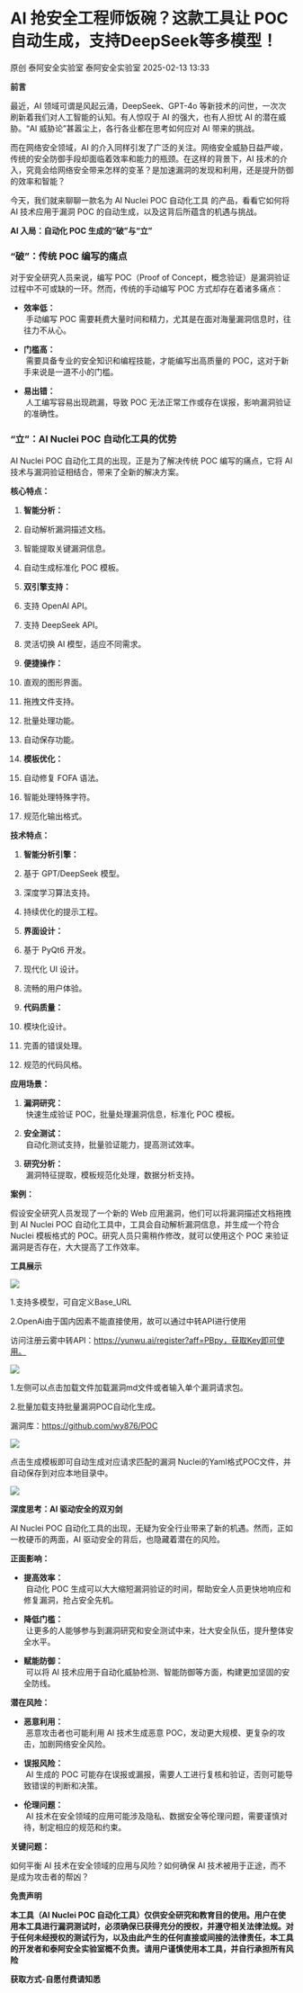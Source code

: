 #  AI 抢安全工程师饭碗？这款工具让 POC 自动生成，支持DeepSeek等多模型！   
原创 泰阿安全实验室  泰阿安全实验室   2025-02-13 13:33  
  
**前言**  
  
  
  
最近，AI 领域可谓是风起云涌，DeepSeek、GPT-4o 等新技术的问世，一次次刷新着我们对人工智能的认知。有人惊叹于 AI 的强大，也有人担忧 AI 的潜在威胁。“AI 威胁论”甚嚣尘上，各行各业都在思考如何应对 AI 带来的挑战。  
  
  
而在网络安全领域，AI 的介入同样引发了广泛的关注。网络安全威胁日益严峻，传统的安全防御手段却面临着效率和能力的瓶颈。在这样的背景下，AI 技术的介入，究竟会给网络安全带来怎样的变革？是加速漏洞的发现和利用，还是提升防御的效率和智能？  
  
  
今天，我们就来聊聊一款名为 AI Nuclei POC 自动化工具 的产品，看看它如何将 AI 技术应用于漏洞 POC 的自动生成，以及这背后所蕴含的机遇与挑战。  
  
  
  
**AI 入局：自动化 POC 生成的“破”与“立”**  
  
### “破”：传统 POC 编写的痛点  
  
对于安全研究人员来说，编写 POC（Proof of Concept，概念验证）是漏洞验证过程中不可或缺的一环。然而，传统的手动编写 POC 方式却存在着诸多痛点：  
- **效率低：**  
 手动编写 POC 需要耗费大量时间和精力，尤其是在面对海量漏洞信息时，往往力不从心。  
  
- **门槛高：**  
 需要具备专业的安全知识和编程技能，才能编写出高质量的 POC，这对于新手来说是一道不小的门槛。  
  
- **易出错：**  
 人工编写容易出现疏漏，导致 POC 无法正常工作或存在误报，影响漏洞验证的准确性。  
  
### “立”：AI Nuclei POC 自动化工具的优势  
  
AI Nuclei POC 自动化工具的出现，正是为了解决传统 POC 编写的痛点，它将 AI 技术与漏洞验证相结合，带来了全新的解决方案。  
  
**核心特点：**  
1. **智能分析：**  
1. 自动解析漏洞描述文档。  
  
1. 智能提取关键漏洞信息。  
  
1. 自动生成标准化 POC 模板。  
  
1. **双引擎支持：**  
1. 支持 OpenAI API。  
  
1. 支持 DeepSeek API。  
  
1. 灵活切换 AI 模型，适应不同需求。  
  
1. **便捷操作：**  
1. 直观的图形界面。  
  
1. 拖拽文件支持。  
  
1. 批量处理功能。  
  
1. 自动保存功能。  
  
1. **模板优化：**  
1. 自动修复 FOFA 语法。  
  
1. 智能处理特殊字符。  
  
1. 规范化输出格式。  
  
**技术特点：**  
1. **智能分析引擎：**  
1. 基于 GPT/DeepSeek 模型。  
  
1. 深度学习算法支持。  
  
1. 持续优化的提示工程。  
  
1. **界面设计：**  
1. 基于 PyQt6 开发。  
  
1. 现代化 UI 设计。  
  
1. 流畅的用户体验。  
  
1. **代码质量：**  
1. 模块化设计。  
  
1. 完善的错误处理。  
  
1. 规范的代码风格。  
  
**应用场景：**  
1. **漏洞研究：**  
 快速生成验证 POC，批量处理漏洞信息，标准化 POC 模板。  
  
1. **安全测试：**  
 自动化测试支持，批量验证能力，提高测试效率。  
  
1. **研究分析：**  
 漏洞特征提取，模板规范化处理，数据分析支持。  
  
**案例：**  
  
假设安全研究人员发现了一个新的 Web 应用漏洞，他们可以将漏洞描述文档拖拽到 AI Nuclei POC 自动化工具中，工具会自动解析漏洞信息，并生成一个符合 Nuclei 模板格式的 POC。研究人员只需稍作修改，就可以使用这个 POC 来验证漏洞是否存在，大大提高了工作效率。  
  
  
  
  
**工具展示**  
  
  
![](https://mmbiz.qpic.cn/sz_mmbiz_png/BibeFvVBkRA8RWa5pyic1Xob8V1UxQjOHLowQqxaXyuONszBGcI8d551SQ8yJRKHibrQrfiaaic0YCnhZjMibc2HT2oA/640?wx_fmt=png&from=appmsg "")  
  
  
1.支持多模型，可自定义Base_URL  
  
2.OpenAi由于国内因素不能直接使用，故可以通过中转API进行使用  
  
访问注册云雾中转API：https://yunwu.ai/register?aff=PBpy，获取Key即可使用。  
  
![](https://mmbiz.qpic.cn/sz_mmbiz_png/BibeFvVBkRA8RWa5pyic1Xob8V1UxQjOHLcS1nrL3M3HofD8vu7cSrJaVa8vAS2AJ3yibRGghoXQJn8IibvgUXqwIw/640?wx_fmt=png&from=appmsg "")  
  
  
1.左侧可以点击加载文件加载漏洞md文件或者输入单个漏洞请求包。  
  
2.批量加载支持批量漏洞POC自动化生成。  
  
漏洞库：https://github.com/wy876/POC  
  
![](https://mmbiz.qpic.cn/sz_mmbiz_png/BibeFvVBkRA8RWa5pyic1Xob8V1UxQjOHLhZF1wiaDfROIfpFHMTx5aofsdiamFGibYnicXiclDfDf5xSZG5ck5yvkIgw/640?wx_fmt=png&from=appmsg "")  
  
  
点击生成模板即可自动生成对应请求匹配的漏洞 Nuclei的Yaml格式POC文件，并自动保存到对应本地目录中。  
  
  
![](https://mmbiz.qpic.cn/sz_mmbiz_png/BibeFvVBkRA8RWa5pyic1Xob8V1UxQjOHLWrjibo6sibpjztKzBpliaGYDyuXax0jp4Z4SrB3yuq5VDicPWWoaDWkYhw/640?wx_fmt=png&from=appmsg "")  
  
  
**深度思考：AI 驱动安全的双刃剑**  
  
  
AI Nuclei POC 自动化工具的出现，无疑为安全行业带来了新的机遇。然而，正如一枚硬币的两面，AI 驱动安全的背后，也隐藏着潜在的风险。  
  
**正面影响：**  
- **提高效率：**  
 自动化 POC 生成可以大大缩短漏洞验证的时间，帮助安全人员更快地响应和修复漏洞，抢占安全先机。  
  
- **降低门槛：**  
 让更多的人能够参与到漏洞研究和安全测试中来，壮大安全队伍，提升整体安全水平。  
  
- **赋能防御：**  
 可以将 AI 技术应用于自动化威胁检测、智能防御等方面，构建更加坚固的安全防线。  
  
**潜在风险：**  
- **恶意利用：**  
 恶意攻击者也可能利用 AI 技术生成恶意 POC，发动更大规模、更复杂的攻击，加剧网络安全风险。  
  
- **误报风险：**  
 AI 生成的 POC 可能存在误报或漏报，需要人工进行复核和验证，否则可能导致错误的判断和决策。  
  
- **伦理问题：**  
 AI 技术在安全领域的应用可能涉及隐私、数据安全等伦理问题，需要谨慎对待，制定相应的规范和约束。  
  
**关键问题：**  
  
如何平衡 AI 技术在安全领域的应用与风险？如何确保 AI 技术被用于正途，而不是成为攻击者的帮凶？  
  
  
**免责声明**  
  
  
**本工具（AI Nuclei POC 自动化工具）仅供安全研究和教育目的使用。用户在使用本工具进行漏洞测试时，必须确保已获得充分的授权，并遵守相关法律法规。对于任何未经授权的测试行为，以及由此产生的任何直接或间接的法律责任，本工具的开发者和泰阿安全实验室概不负责。请用户谨慎使用本工具，并自行承担所有风险**  
  
**获取方式-自愿付费请知悉**  
  
